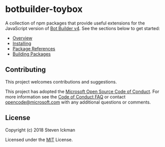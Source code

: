 # botbuilder-toybox
A collection of npm packages that provide useful extensions for the JavaScript version of [Bot Builder v4](https://github.com/Microsoft/botbuilder-js).  See the sections below to get started:

- [Overview](./docs/README.md#overview)
- [Installing](./docs/README.md#installing-packages)
- [Package References](./docs/reference/README.md)
- [Building Packages](./docs/building.md)

## Contributing

This project welcomes contributions and suggestions.  

This project has adopted the [Microsoft Open Source Code of Conduct](https://opensource.microsoft.com/codeofconduct/).
For more information see the [Code of Conduct FAQ](https://opensource.microsoft.com/codeofconduct/faq/) or
contact [opencode@microsoft.com](mailto:opencode@microsoft.com) with any additional questions or comments.

## License

Copyright (c) 2018 Steven Ickman

Licensed under the [MIT](LICENSE.md) License.

